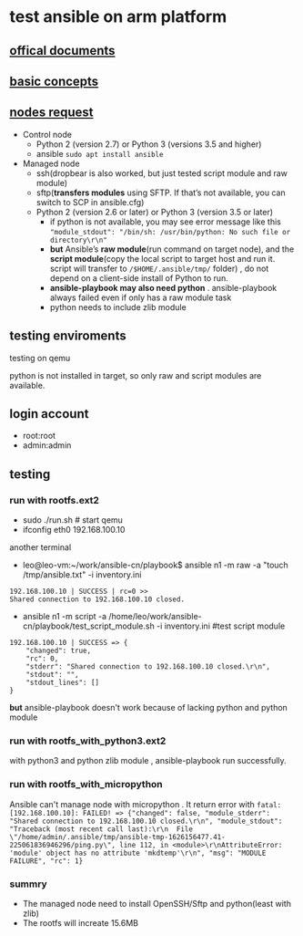 # test ansible on arm platform

## [offical documents](https://docs.ansible.com/ansible/2.9/index.html)

## [basic concepts](https://docs.ansible.com/ansible/2.9/network/getting_started/basic_concepts.html)

## [nodes request](https://docs.ansible.com/ansible/latest/installation_guide/intro_installation.html)

- Control node
  - Python 2 (version 2.7) or Python 3 (versions 3.5 and higher)
  - ansible `sudo apt install ansible`
- Managed node
  - ssh(dropbear is also worked, but just tested script module and raw module)
  - sftp(**transfers modules** using SFTP. If that’s not available, you can switch to SCP in ansible.cfg)
  - Python 2 (version 2.6 or later) or Python 3 (version 3.5 or later)
    - if python is not available, you may see error message like this `"module_stdout": "/bin/sh: /usr/bin/python: No such file or directory\r\n"`
    - **but** Ansible’s **raw module**(run command on target node), and the **script module**(copy the local script to target host and run it. script will transfer to `/$HOME/.ansible/tmp/` folder) , do not depend on a client-side install of Python to run.
    - **ansible-playbook may also need python** . ansible-playbook always failed even if only has a raw module task
    - python needs to include zlib module

## testing enviroments

testing on qemu

python is not installed in target, so only raw and script modules are available.


## login account

- root:root
- admin:admin

## testing 

### run with rootfs.ext2

- sudo ./run.sh # start qemu
- ifconfig eth0 192.168.100.10

another terminal

- leo@leo-vm:~/work/ansible-cn/playbook$ ansible n1 -m raw -a "touch /tmp/ansible.txt" -i inventory.ini
```
192.168.100.10 | SUCCESS | rc=0 >>
Shared connection to 192.168.100.10 closed.
```
- ansible n1 -m script -a /home/leo/work/ansible-cn/playbook/test_script_module.sh -i inventory.ini #test script module
```
192.168.100.10 | SUCCESS => {
    "changed": true,
    "rc": 0,
    "stderr": "Shared connection to 192.168.100.10 closed.\r\n",
    "stdout": "",
    "stdout_lines": []
}
```

**but** ansible-playbook doesn't work because of lacking python and python module 

### run with rootfs_with_python3.ext2

with python3 and python zlib module , ansible-playbook run successfully.


### run with rootfs_with_micropython

Ansible can't manage node with micropython . It return error with `fatal: [192.168.100.10]: FAILED! => {"changed": false, "module_stderr": "Shared connection to 192.168.100.10 closed.\r\n", "module_stdout": "Traceback (most recent call last):\r\n  File \"/home/admin/.ansible/tmp/ansible-tmp-1626156477.41-225061836946296/ping.py\", line 112, in <module>\r\nAttributeError: 'module' object has no attribute 'mkdtemp'\r\n", "msg": "MODULE FAILURE", "rc": 1}`

### summry

- The managed node need to install OpenSSH/Sftp and python(least with zlib)
- The rootfs will increate 15.6MB
